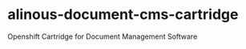 alinous-document-cms-cartridge
==============================

Openshift Cartridge for Document Management Software
